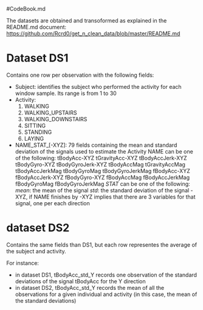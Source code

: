 #CodeBook.md

The datasets are obtained and transoformed as explained in the README.md document:
https://github.com/Rcrd0/get_n_clean_data/blob/master/README.md

# Dataset DS1
Contains one row per observation with the following fields:
* Subject: identifies the subject who performed the activity for each window sample. Its range is from 1 to 30
* Activity:  
  1. WALKING
  2. WALKING_UPSTAIRS
  3. WALKING_DOWNSTAIRS
  4. SITTING
  5. STANDING
  6. LAYING
* NAME_STAT_[-XYZ]: 79 fields containing the mean and standard deviation of the signals used to estimate the Activity
  NAME can be one of the following:
        tBodyAcc-XYZ
        tGravityAcc-XYZ
        tBodyAccJerk-XYZ
        tBodyGyro-XYZ
        tBodyGyroJerk-XYZ
        tBodyAccMag
        tGravityAccMag
        tBodyAccJerkMag
        tBodyGyroMag
        tBodyGyroJerkMag
        fBodyAcc-XYZ
        fBodyAccJerk-XYZ
        fBodyGyro-XYZ
        fBodyAccMag
        fBodyAccJerkMag
        fBodyGyroMag
        fBodyGyroJerkMag
  _STAT_ can be one of the following:
        _mean_: the mean of the signal
        _std_: the standard deviation of the signal
  -XYZ, if NAME finishes by -XYZ implies that there are 3 variables for that signal, one per each direction
    
# dataset DS2
Contains the same fields than DS1, but each row representes the average of the subject and activity. 

For instance:
* in dataset DS1, tBodyAcc_std_Y records one observation of the standard deviations of the signal tBodyAcc for the Y direction
* in dataset DS2, tBodyAcc_std_Y records the mean of all the observations for a given individual and activity (in this case, the mean of the standard deviations)
 

